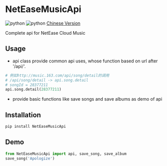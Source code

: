 # NetEaseMusicApi

![python](https://img.shields.io/badge/python-2.7-ff69b4.svg) ![python](https://img.shields.io/badge/python-3.5-red.svg) [Chinese Version](https://github.com/littlecodersh/NetEaseMusicApi/blob/master/README.md)

Complete api for NetEase Cloud Music

## Usage
* api class provide common api uses, whose function based on url after '/api/'.
```python
# 例如http://music.163.com/api/song/detail的调用
# /api/song/detail -> api.song.detail
# songId = 28377211
api.song.detail(28377211) 
```
* provide basic functions like save songs and save albums as demo of api

## Installation

```bash
pip install NetEaseMusicApi
```

## Demo

```python
from NetEaseMusicApi import api, save_song, save_album
save_song('Apologize')
```
